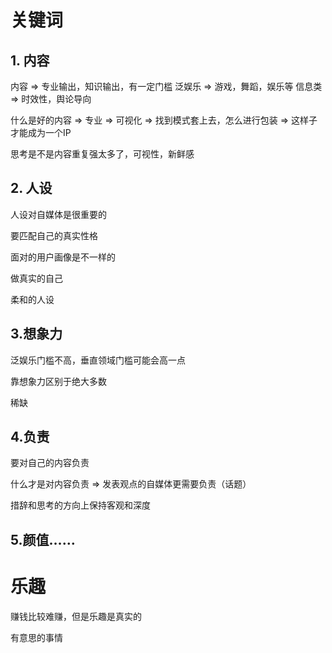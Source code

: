 # 关键词
## 1. 内容
内容 => 专业输出，知识输出，有一定门槛
泛娱乐 => 游戏，舞蹈，娱乐等
信息类 =>  时效性，舆论导向

什么是好的内容 => 专业 => 可视化 => 找到模式套上去，怎么进行包装 => 这样子才能成为一个IP

思考是不是内容重复强太多了，可视性，新鲜感

## 2. 人设
人设对自媒体是很重要的

要匹配自己的真实性格

面对的用户画像是不一样的

做真实的自己 

柔和的人设
## 3.想象力
泛娱乐门槛不高，垂直领域门槛可能会高一点

靠想象力区别于绝大多数

稀缺
## 4.负责
要对自己的内容负责

什么才是对内容负责 => 发表观点的自媒体更需要负责（话题）

措辞和思考的方向上保持客观和深度
## 5.颜值……

# 乐趣
赚钱比较难赚，但是乐趣是真实的

有意思的事情